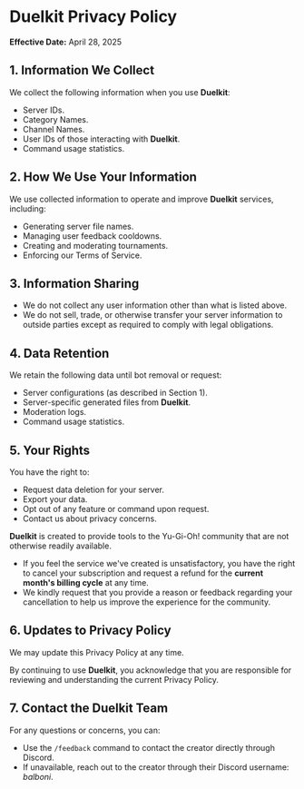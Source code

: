 # Duelkit Privacy Policy

**Effective Date:** April 28, 2025

## 1. Information We Collect
We collect the following information when you use **Duelkit**:
- Server IDs.
- Category Names.
- Channel Names.
- User IDs of those interacting with **Duelkit**.
- Command usage statistics.

## 2. How We Use Your Information
We use collected information to operate and improve **Duelkit** services, including:
- Generating server file names.
- Managing user feedback cooldowns.
- Creating and moderating tournaments.
- Enforcing our Terms of Service.

## 3. Information Sharing
- We do not collect any user information other than what is listed above.
- We do not sell, trade, or otherwise transfer your server information to outside parties except as required to comply with legal obligations.

## 4. Data Retention
We retain the following data until bot removal or request:
- Server configurations (as described in Section 1).
- Server-specific generated files from **Duelkit**.
- Moderation logs.
- Command usage statistics.

## 5. Your Rights
You have the right to:
- Request data deletion for your server.
- Export your data.
- Opt out of any feature or command upon request.
- Contact us about privacy concerns.

**Duelkit** is created to provide tools to the Yu-Gi-Oh! community that are not otherwise readily available.
- If you feel the service we've created is unsatisfactory, you have the right to cancel your subscription and request a refund for the **current month's billing cycle** at any time.
- We kindly request that you provide a reason or feedback regarding your cancellation to help us improve the experience for the community.

## 6. Updates to Privacy Policy
We may update this Privacy Policy at any time. 

By continuing to use **Duelkit**, you acknowledge that you are responsible for reviewing and understanding the current Privacy Policy.

## 7. Contact the Duelkit Team
For any questions or concerns, you can:
- Use the `/feedback` command to contact the creator directly through Discord.
- If unavailable, reach out to the creator through their Discord username: *balboni*.
